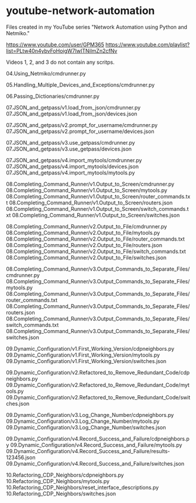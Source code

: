 # youtube-network-automation
Files created in my YouTube series "Network Automation using Python and Netmiko."

https://www.youtube.com/user/GPM365
https://www.youtube.com/playlist?list=PLtw40n4ybvFoHoigW7IwITNilmZn2cfNv


Videos 1, 2, and 3 do not contain any scritps.

04.Using_Netmiko/cmdrunner.py

05.Handling_Multiple_Devices_and_Exceptions/cmdrunner.py

06.Passing_Dictionaries/cmdrunner.py

07.JSON_and_getpass/v1.load_from_json/cmdrunner.py
07.JSON_and_getpass/v1.load_from_json/devices.json

07.JSON_and_getpass/v2.prompt_for_username/cmdrunner.py
07.JSON_and_getpass/v2.prompt_for_username/devices.json

07.JSON_and_getpass/v3.use_getpass/cmdrunner.py
07.JSON_and_getpass/v3.use_getpass/devices.json

07.JSON_and_getpass/v4.import_mytools/cmdrunner.py
07.JSON_and_getpass/v4.import_mytools/devices.json
07.JSON_and_getpass/v4.import_mytools/mytools.py

08.Completing_Command_Runner/v1.Output_to_Screen/cmdrunner.py
08.Completing_Command_Runner/v1.Output_to_Screen/mytools.py
08.Completing_Command_Runner/v1.Output_to_Screen/router_commands.txt
08.Completing_Command_Runner/v1.Output_to_Screen/routers.json
08.Completing_Command_Runner/v1.Output_to_Screen/switch_commands.txt
08.Completing_Command_Runner/v1.Output_to_Screen/switches.json

08.Completing_Command_Runner/v2.Output_to_File/cmdrunner.py
08.Completing_Command_Runner/v2.Output_to_File/mytools.py
08.Completing_Command_Runner/v2.Output_to_File/router_commands.txt
08.Completing_Command_Runner/v2.Output_to_File/routers.json
08.Completing_Command_Runner/v2.Output_to_File/switch_commands.txt
08.Completing_Command_Runner/v2.Output_to_File/switches.json

08.Completing_Command_Runner/v3.Output_Commands_to_Separate_Files/cmdrunner.py
08.Completing_Command_Runner/v3.Output_Commands_to_Separate_Files/mytools.py
08.Completing_Command_Runner/v3.Output_Commands_to_Separate_Files/router_commands.txt
08.Completing_Command_Runner/v3.Output_Commands_to_Separate_Files/routers.json
08.Completing_Command_Runner/v3.Output_Commands_to_Separate_Files/switch_commands.txt
08.Completing_Command_Runner/v3.Output_Commands_to_Separate_Files/switches.json

09.Dynamic_Configuration/v1.First_Working_Version/cdpneighbors.py
09.Dynamic_Configuration/v1.First_Working_Version/mytools.py
09.Dynamic_Configuration/v1.First_Working_Version/switches.json

09.Dynamic_Configuration/v2.Refactored_to_Remove_Redundant_Code/cdpneighbors.py
09.Dynamic_Configuration/v2.Refactored_to_Remove_Redundant_Code/mytools.py
09.Dynamic_Configuration/v2.Refactored_to_Remove_Redundant_Code/switches.json

09.Dynamic_Configuration/v3.Log_Change_Number/cdpneighbors.py
09.Dynamic_Configuration/v3.Log_Change_Number/mytools.py
09.Dynamic_Configuration/v3.Log_Change_Number/switches.json

09.Dynamic_Configuration/v4.Record_Success_and_Failure/cdpneighbors.py
09.Dynamic_Configuration/v4.Record_Success_and_Failure/mytools.py
09.Dynamic_Configuration/v4.Record_Success_and_Failure/results-123456.json
09.Dynamic_Configuration/v4.Record_Success_and_Failure/switches.json

10.Refactoring_CDP_Neighbors/cdpneighbors.py
10.Refactoring_CDP_Neighbors/mytools.py
10.Refactoring_CDP_Neighbors/reset_interface_descriptions.py
10.Refactoring_CDP_Neighbors/switches.json


